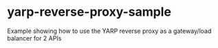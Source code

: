 # yarp-reverse-proxy-sample
Example showing how to use the YARP reverse proxy as a gateway/load balancer for 2 APIs

